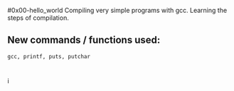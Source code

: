 #0x00-hello_world
Compiling very simple programs with gcc. Learning the steps of compilation.
## New commands / functions used:
``gcc, printf, puts, putchar``
#
i

